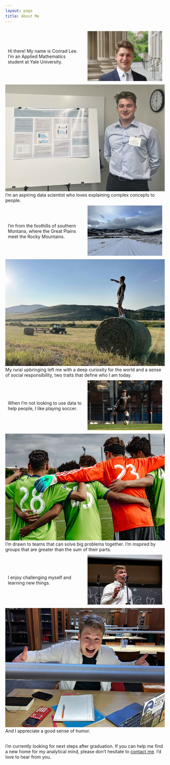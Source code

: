 ```yaml
---
layout: page
title: About Me
---
```


<div style="display: flex; flex-wrap: wrap; align-items: center;">
  <div style="flex: 1; min-width: 200px; padding: 0.5rem;">
  Hi there! My name is Conrad Lee. I’m an Applied Mathematics student at Yale University. 
  </div>

  <div style="flex: 1; min-width: 200px; padding: 0.5rem;">
  <img class="column-img" src="public/images/smile.jpg" alt="Headshot"/>
  </div>
</div>

<div class="flex-container">
  <div class="column image-column">
    <img class="column-img" src="public/images/presentation.jpg" alt="Headshot" />
  </div>
  <div class="column text-column">
    I’m an aspiring data scientist who loves explaining complex concepts to people.
  </div>
</div>




<div style="display: flex; flex-wrap: wrap; align-items: center;">
  <div style="flex: 1; min-width: 200px; padding: 0.5rem;">
  I’m from the foothills of southern Montana, where the Great Plains meet the Rocky Mountains. 
  </div>

  <div style="flex: 1; min-width: 200px; padding: 0.5rem;">
  <img class="column-img" src="public/images/montana.jpeg" alt="Headshot"/>
  </div>
</div>

<div class="flex-container">
  <div class="column image-column">
  <img class="column-img" src="public/images/hay.jpg" alt="Headshot"/>
  </div>
  <div class="column text-column">
  My rural upbringing left me with a deep curiosity for the world and a sense of social responsibility, two traits that define who I am today.
  </div>
</div>





<div style="display: flex; flex-wrap: wrap; align-items: center;">
  <div style="flex: 1; min-width: 200px; padding: 0.5rem;">
  When I’m not looking to use data to help people, I like playing soccer.
  </div>

  <div style="flex: 1; min-width: 200px; padding: 0.5rem;">
  <img class="column-img" src="public/images/soccer.jpeg" alt="Headshot"/>
  </div>
</div>

<div class="flex-container">
  <div class="column image-column">
  <img class="column-img" src="public/images/team.jpeg" alt="Headshot"/>
  </div>
  <div class="column text-column">
  I’m drawn to teams that can solve big problems together. I’m inspired by groups that are greater than the sum of their parts.
  </div>
</div>




<div style="display: flex; flex-wrap: wrap; align-items: center;">
  <div style="flex: 1; min-width: 200px; padding: 0.5rem;">
  I enjoy challenging myself and learning new things.
  </div>

  <div style="flex: 1; min-width: 200px; padding: 0.5rem;">
  <img class="column-img" src="public/images/sing.jpeg" alt="Headshot"/>
  </div>
</div>

<div class="flex-container">
  <div class="column image-column">
  <img class="column-img" src="public/images/library.jpg" alt="Headshot"/>
  </div>
  <div class="column text-column">
  And I appreciate a good sense of humor.
  </div>
</div>

<br>

I’m currently looking for next steps after graduation. If you can help me find a new home for my analytical mind, please don’t hesitate to [contact me](mailto:conrad.lee@yale.edu). I’d love to hear from you.
